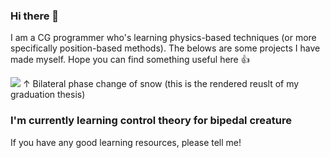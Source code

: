 ### Hi there 👋
I am a CG programmer who's learning physics-based techniques (or more specifically position-based methods). The belows are some projects I have made myself. Hope you can find something useful here :+1: 

![](https://i.imgur.com/SWVqaGx.png)
↑ Bilateral phase change of snow (this is the rendered reuslt of my graduation thesis)

### I'm currently learning control theory for bipedal creature
If you have any good learning resources, please tell me! 

<!--
**FZzzz/FZzzz** is a ✨ _special_ ✨ repository because its `README.md` (this file) appears on your GitHub profile.

Here are some ideas to get you started:

- 🔭 I’m currently working on ...
- 🌱 I’m currently learning ...
- 👯 I’m looking to collaborate on ...
- 🤔 I’m looking for help with ...
- 💬 Ask me about ...
- 📫 How to reach me: ...
- 😄 Pronouns: ...
- ⚡ Fun fact: ...
-->
